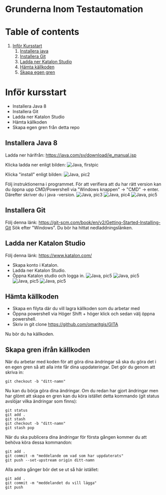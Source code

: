 ﻿# Grunderna Inom Testautomation

# Table of contents
1. [Inför Kursstart](#intro)
    1. [Installera java](#java)
    2. [Installera Git](#git)
    3. [Ladda ner Katalon Studio](#katalon)
    4. [Hämta källkoden](#srccode)
    5. [Skapa egen gren](#newbranch)

# Inför kursstart <a name="intro"></a>
- Installera Java 8
- Installera Git
- Ladda ner Katalon Studio
- Hämta källkoden
- Skapa egen gren från detta repo

## Installera Java 8 <a name="java"></a>
Ladda ner härifrån: https://java.com/sv/download/ie_manual.jsp 

Klicka ladda ner enligt bilden: 
    ![Java, firstpic](/GuidePics/java8.png)

Klicka "install" enligt bilden:
    ![Java, pic2](/GuidePics/java8_p2.png)

Följ instruktionerna i programmet. 
För att verifiera att du har rätt version kan du öppna upp CMD/Powershell via "Windows knappen" -> "CMD" -> enter. Därefter skriver du i java -version.
    ![Java, pic3](/GuidePics/java8_p3.png)
    ![Java, pic4](/GuidePics/java8_p4.png)
    ![Java, pic5](/GuidePics/java8_p5.png)


## Installera Git <a name="git"></a>
Följ denna länk: https://git-scm.com/book/en/v2/Getting-Started-Installing-Git
Sök efter "Windows".
Du bör ha hittat nedladdningslänken. 

## Ladda ner Katalon Studio <a name="katalon"></a>

Följ denna länk: https://www.katalon.com/
- Skapa konto i Katalon.
- Ladda ner Katalon Studio.
- Öppna Katalon studio och logga in.
    ![Java, pic5](/GuidePics/katalon_p1.png)
    ![Java, pic5](/GuidePics/katalon_p2.png)
    ![Java, pic5](/GuidePics/katalon_p3.png)
    ![Java, pic5](/GuidePics/katalon_p4.png)

## Hämta källkoden <a name="srccode"></a>
- Skapa en filyta där du vill lagra källkoden som du arbetar med
- Öppna powershell via Höger Shift + höger klick och sedan välj öppna powershell. 
- Skriv in git clone https://github.com/omaritgis/GITA

Nu bör du ha källkoden. 

## Skapa gren ifrån källkoden <a name="newbranch"></a>

När du arbetar med koden för att göra dina ändringar så ska du göra det i en egen gren så att alla inte får dina uppdateringar. Det gör du genom att skriva in:
```
git checkout -b "ditt-namn"
```
Nu kan du börja göra dina ändringar. Om du redan har gjort ändringar men har glömt att skapa en gren kan du köra istället detta kommando (git status avslöjar vilka ändringar som finns): 
```
git status
git add .
git stash
git checkout -b "ditt-namn"
git stash pop
```
När du ska publicera dina ändringar för första gången kommer du att behöva köra dessa kommandon:
```
git add .
git commit -m "meddelande om vad som har uppdaterats"
git push --set-upstream origin ditt-namn
```
Alla andra gånger bör det se ut så här istället:
```
git add .
git commit -m "meddelandet du vill lägga"
git push
```
